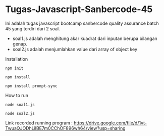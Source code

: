 # Tugas-Javascript-Sanbercode-45
Ini adalah tugas javascript bootcamp sanbercode quality assurance batch 45 yang terdiri dari 2 soal.
- soal1.js adalah menghitung akar kuadrat dari inputan berupa bilangan genap.
- soal2.js adalah menjumlahkan value dari array of object key


Installation

```
npm init
```

```
npm install
```

```
npm install prompt-sync
```

How to run

```
node soal1.js
```

```
node soal2.js
```

Link recorded running program : https://drive.google.com/file/d/1vt-TwuaQJODhLilBE7m0CChOF896wh64/view?usp=sharing